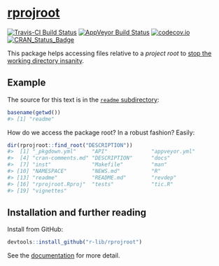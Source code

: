 <!-- README.md is generated from README.Rmd. Please edit that file -->
[rprojroot](https://r-lib.github.io/rprojroot)
===============================================

[![Travis-CI Build Status](https://travis-ci.org/r-lib/rprojroot.svg?branch=master)](https://travis-ci.org/r-lib/rprojroot) [![AppVeyor Build Status](https://ci.appveyor.com/api/projects/status/github/r-lib/rprojroot?branch=master&svg=true)](https://ci.appveyor.com/project/r-lib/rprojroot) [![codecov.io](https://codecov.io/github/r-lib/rprojroot/coverage.svg?branch=master)](https://codecov.io/github/r-lib/rprojroot?branch=master) [![CRAN\_Status\_Badge](http://www.r-pkg.org/badges/version/rprojroot)](https://cran.r-project.org/package=rprojroot)

This package helps accessing files relative to a *project root* to [stop the working directory insanity](https://gist.github.com/jennybc/362f52446fe1ebc4c49f).

Example
-------

The source for this text is in the [`readme` subdirectory](https://github.com/r-lib/rprojroot/tree/master/readme):

``` r
basename(getwd())
#> [1] "readme"
```

How do we access the package root? In a robust fashion? Easily:

``` r
dir(rprojroot::find_root("DESCRIPTION"))
#>  [1] "_pkgdown.yml"     "API"              "appveyor.yml"    
#>  [4] "cran-comments.md" "DESCRIPTION"      "docs"            
#>  [7] "inst"             "Makefile"         "man"             
#> [10] "NAMESPACE"        "NEWS.md"          "R"               
#> [13] "readme"           "README.md"        "revdep"          
#> [16] "rprojroot.Rproj"  "tests"            "tic.R"           
#> [19] "vignettes"
```

Installation and further reading
--------------------------------

Install from GitHub:

``` r
devtools::install_github("r-lib/rprojroot")
```

See the [documentation](http://r-lib.github.io/rprojroot/articles/rprojroot.html) for more detail.
